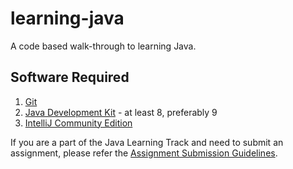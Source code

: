 # learning-java
A code based walk-through to learning Java.

## Software Required
1. [Git](https://git-scm.com/downloads)
2. [Java Development Kit](http://openjdk.java.net/install/) - at least 8, preferably 9
3. [IntelliJ Community Edition](https://www.jetbrains.com/idea/)


If you are a part of the Java Learning Track and need to submit an assignment, 
please refer the [Assignment Submission Guidelines](https://github.com/ujjawalmisra/learning-java/blob/main/documents/Assignments-Submission-Guidelines.md).
